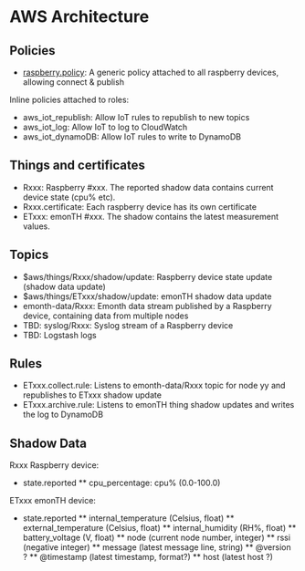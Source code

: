 # AWS Architecture

## Policies

* [raspberry.policy](raspberry.policy): A generic policy attached to all raspberry devices, allowing connect & publish

Inline policies attached to roles:

* aws_iot_republish: Allow IoT rules to republish to new topics
* aws_iot_log: Allow IoT to log to CloudWatch
* aws_iot_dynamoDB: Allow IoT rules to write to DynamoDB

## Things and certificates

* Rxxx: Raspberry #xxx. The reported shadow data contains current device state (cpu% etc).
* Rxxx.certificate: Each raspberry device has its own certificate
* ETxxx: emonTH #xxx. The shadow contains the latest measurement values.

## Topics

* $aws/things/Rxxx/shadow/update: Raspberry device state update (shadow data update)
* $aws/things/ETxxx/shadow/update: emonTH shadow data update
* emonth-data/Rxxx: Emonth data stream published by a Raspberry device, containing data from multiple nodes
* TBD: syslog/Rxxx: Syslog stream of a Raspberry device
* TBD: Logstash logs

## Rules

* ETxxx.collect.rule: Listens to emonth-data/Rxxx topic for node yy and republishes to ETxxx shadow update
* ETxxx.archive.rule: Listens to emonTH thing shadow updates and writes the log to DynamoDB

## Shadow Data

Rxxx Raspberry device:

* state.reported
** cpu_percentage: cpu% (0.0-100.0)

ETxxx emonTH device:

* state.reported
** internal_temperature (Celsius, float)
** external_temperature (Celsius, float)
** internal_humidity (RH%, float)
** battery_voltage (V, float)
** node (current node number, integer)
** rssi (negative integer)
** message (latest message line, string)
** @version ?
** @timestamp (latest timestamp, format?)
** host (latest host ?)

